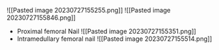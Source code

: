 ![[Pasted image 20230727155255.png]]
![[Pasted image 20230727155846.png]]

- Proximal femoral Nail
![[Pasted image 20230727155351.png]]
- Intramedullary femoral nail
![[Pasted image 20230727155514.png]]
